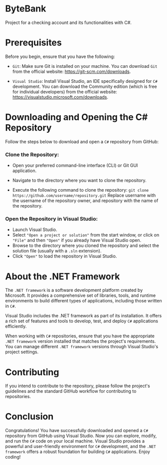 # ByteBank
Project for a checking account and its functionalities with C#.

# Prerequisites
Before you begin, ensure that you have the following:
 
- ````Git````: Make sure Git is installed on your machine. You can download ````Git```` from the official website: https://git-scm.com/downloads.
 
- ````Visual Studio````: Install Visual Studio, an IDE specifically designed for ````C#```` development. You can download the Community edition (which is free for individual developers) from the official website: https://visualstudio.microsoft.com/downloads.
 
# Downloading and Opening the C# Repository
Follow the steps below to download and open a ````C#```` repository from GitHub:
 
### Clone the Repository:
 
- Open your preferred command-line interface (CLI) or Git GUI application.
 
- Navigate to the directory where you want to clone the repository.
 
- Execute the following command to clone the repository:
````git clone https://github.com/username/repository.git````
Replace username with the username of the repository owner, and repository with the name of the repository.
 
### Open the Repository in Visual Studio:
 
- Launch Visual Studio.
- Select ````"Open a project or solution"```` from the start window, or click on ````"File"```` and then ````"Open"```` if you already have Visual Studio open.
- Browse to the directory where you cloned the repository and select the solution file (usually with a ````.sln```` extension).
- Click ````"Open"```` to load the repository in Visual Studio.
 
# About the .NET Framework
The ````.NET framework```` is a software development platform created by Microsoft. It provides a comprehensive set of libraries, tools, and runtime environments to build different types of applications, including those written in ````C#````.
 
Visual Studio includes the .NET framework as part of its installation. It offers a rich set of features and tools to develop, test, and deploy ````C#```` applications efficiently.
 
When working with ````C#```` repositories, ensure that you have the appropriate ````.NET framework```` version installed that matches the project's requirements. You can manage different ````.NET framework```` versions through Visual Studio's project settings.

# Contributing
If you intend to contribute to the repository, please follow the project's guidelines and the standard GitHub workflow for contributing to repositories.

# Conclusion
Congratulations! You have successfully downloaded and opened a ````C#```` repository from GitHub using Visual Studio. Now you can explore, modify, and run the ````C#```` code on your local machine. Visual Studio provides a powerful and user-friendly environment for ````C#```` development, and the ````.NET framework```` offers a robust foundation for building ````C#```` applications. Enjoy coding!

